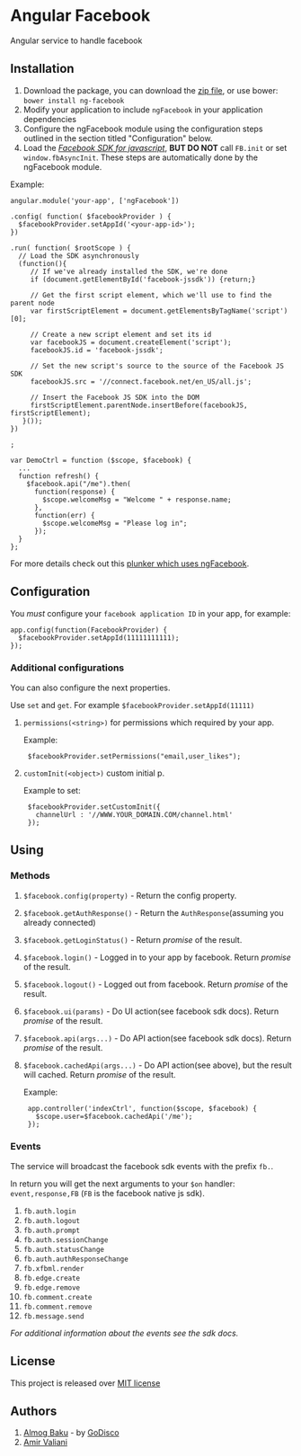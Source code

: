Angular Facebook
================
Angular service to handle facebook

Installation
------------
1. Download the package, you can download the [zip file](https://github.com/GoDisco/ngFacebook/archive/master.zip), or use bower: `bower install ng-facebook`
1. Modify your application to include `ngFacebook` in your application dependencies
1. Configure the ngFacebook module using the configuration steps outlined in the section titled "Configuration" below.
1. Load the [*Facebook SDK for javascript*](https://developers.facebook.com/docs/reference/javascript/), **BUT DO NOT** call `FB.init` or set `window.fbAsyncInit`. These steps are automatically done by the ngFacebook module.

Example:

```
angular.module('your-app', ['ngFacebook'])

.config( function( $facebookProvider ) {
  $facebookProvider.setAppId('<your-app-id>');
})

.run( function( $rootScope ) {
  // Load the SDK asynchronously
  (function(){
     // If we've already installed the SDK, we're done
     if (document.getElementById('facebook-jssdk')) {return;}

     // Get the first script element, which we'll use to find the parent node
     var firstScriptElement = document.getElementsByTagName('script')[0];

     // Create a new script element and set its id
     var facebookJS = document.createElement('script'); 
     facebookJS.id = 'facebook-jssdk';

     // Set the new script's source to the source of the Facebook JS SDK
     facebookJS.src = '//connect.facebook.net/en_US/all.js';

     // Insert the Facebook JS SDK into the DOM
     firstScriptElement.parentNode.insertBefore(facebookJS, firstScriptElement);
   }());
})

;

var DemoCtrl = function ($scope, $facebook) {
  ...
  function refresh() {
    $facebook.api("/me").then( 
      function(response) {
        $scope.welcomeMsg = "Welcome " + response.name;
      },
      function(err) {
        $scope.welcomeMsg = "Please log in";
      });
  }
};

```

For more details check out this [plunker which uses ngFacebook](http://plnkr.co/edit/HcYBFKbqFcgQGhyCGQMw?p=preview).

Configuration
-----
You *must* configure your `facebook application ID` in your app, for example:

    app.config(function(FacebookProvider) {
      $facebookProvider.setAppId(11111111111);
    });

### Additional configurations
You can also configure the next properties.

Use `set` and `get`. For example `$facebookProvider.setAppId(11111)`


1. `permissions(<string>)` for permissions which required by your app.

    Example:

        $facebookProvider.setPermissions("email,user_likes");

1. `customInit(<object>)` custom initial p.

    Example to set:

        $facebookProvider.setCustomInit({
          channelUrl : '//WWW.YOUR_DOMAIN.COM/channel.html'
        });


Using
-----
### Methods
1. `$facebook.config(property)`   - Return the config property.
1. `$facebook.getAuthResponse()`  - Return the `AuthResponse`(assuming you already connected)
1. `$facebook.getLoginStatus()`   - Return *promise* of the result.
1. `$facebook.login()`   - Logged in to your app by facebook. Return *promise* of the result.
1. `$facebook.logout()`   - Logged out from facebook. Return *promise* of the result.
1. `$facebook.ui(params)`   - Do UI action(see facebook sdk docs). Return *promise* of the result.
1. `$facebook.api(args...)`   - Do API action(see facebook sdk docs). Return *promise* of the result.
1. `$facebook.cachedApi(args...)`   - Do API action(see above), but the result will cached. Return *promise* of the result.

    Example:

        app.controller('indexCtrl', function($scope, $facebook) {
          $scope.user=$facebook.cachedApi('/me');
        });

### Events
The service will broadcast the facebook sdk events with the prefix `fb.`.

In return you will get the next arguments to your `$on` handler: `event,response,FB` (`FB` is the facebook native js sdk).

1. `fb.auth.login`
1. `fb.auth.logout`
1. `fb.auth.prompt`
1. `fb.auth.sessionChange`
1. `fb.auth.statusChange`
1. `fb.auth.authResponseChange`
1. `fb.xfbml.render`
1. `fb.edge.create`
1. `fb.edge.remove`
1. `fb.comment.create`
1. `fb.comment.remove`
1. `fb.message.send`

*For additional information about the events see the sdk docs.*

License
--------
This project is released over [MIT license](http://opensource.org/licenses/MIT "MIT License")


Authors
-------

1. [Almog Baku](http://www.AlmogBaku.com "AlmogBaku") - by [GoDisco](http://www.godisco.net)
1. [Amir Valiani](https://github.com/avaliani "Avaliani")
